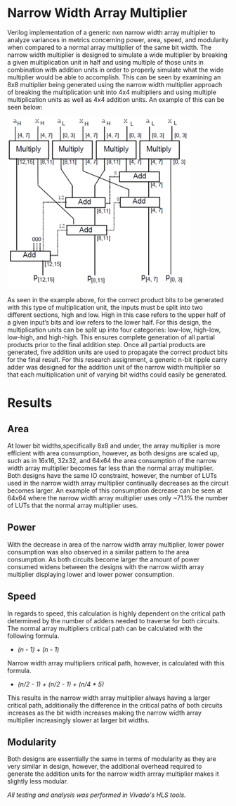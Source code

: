 # Narrow Width Array Multiplier
Verilog implementation of a generic nxn narrow width array multiplier to analyze variances in metrics concerning power, area, speed, and modularity when compared to a normal array multiplier of the same bit width. The narrow width multiplier is designed to simulate a wide multiplier by breaking a given multiplication unit in half and using multiple of those units in combination with addition units in order to properly simulate what the wide multiplier would be able to accomplish. This can be seen by examining an 8x8 multiplier being generated using the narrow width multiplier approach of breaking the multiplication unit into 4x4 multipliers and using multiple multiplication units as well as 4x4 addition units. An example of this can be seen below: 

![8x8 Narrow Width Array Multiplier](/8x8_narrow_width_array_multiplier.jpg?raw=true "Title")

As seen in the example above, for the correct product bits to be generated with this type of multiplication unit, the inputs must be split into two different sections, high and low. High in this case refers to the upper half of a given input’s bits and low refers to the lower half. For this design, the multiplication units can be split up into four categories: low-low, high-low, low-high, and high-high. This ensures complete generation of all partial products prior to the final addition step. Once all partial products are generated, five addition units are used to propagate the correct product bits for the final result. For this research assignment, a generic n-bit ripple carry adder was designed for the addition unit of the narrow width multiplier so that each multiplication unit of varying bit widths could easily be generated.

# Results
## Area
At lower bit widths,specifically 8x8 and under, the array multiplier is more efficient with area consumption, however, as both designs are scaled up, such as in 16x16, 32x32, and 64x64 the area consumption of the narrow width array multiplier becomes far less than the normal array multiplier. Both designs have the same IO constraint, however, the number of LUTs used in the narrow width array multiplier continually decreases as the circuit becomes larger. An example of this consumption decrease can be seen at 64x64 where the narrow width array multiplier uses only ~71.1% the number of LUTs that the normal array multiplier uses.

## Power
With the decrease in area of the narrow width array multiplier, lower power consumption was also observed in a similar pattern to the area consumption. As both circuits become larger the amount of power consumed widens between the designs with the narrow width array multiplier displaying lower and lower power consumption.

## Speed
In regards to speed, this calculation is highly dependent on the critical path determined by the number of adders needed to traverse for both circuits. The normal array multipliers critical path can be calculated with the following formula.
* *(n - 1) + (n - 1)*

Narrow width array multipliers critical path, however, is calculated with this formula.
* *(n/2 - 1) + (n/2 - 1) + (n/4 * 5)*

This results in the narrow width array multiplier always having a larger critical path, additionally the difference in the critical paths of both circuits increases as the bit width increases making the narrow width array multiplier increasingly slower at larger bit widths.

## Modularity
Both designs are essentially the same in terms of modularity as they are very similar in design, however, the additional overhead required to generate the addition units for the narrow width arrray multiplier makes it slightly less modular.

  
  

*All testing and analysis was performed in Vivado's HLS tools.*
